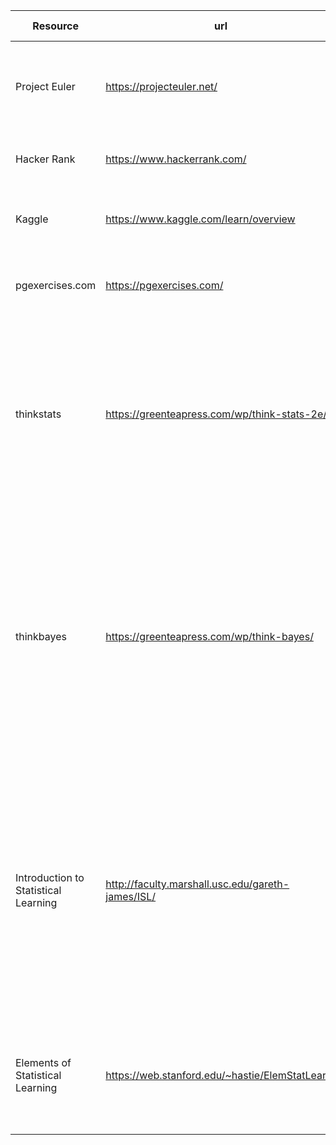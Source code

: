 
| Resource                             | url                                               | practice/study area                                   | Notes                                                                                                                                                                                                                                 |
| -                                    | -                                                 | -                                                     | -                                                                                                                                                                                                                                     |
| Project Euler                        | https://projecteuler.net/                         | Python and math                                       | Start workin through the problems from the archive. Get as far as you can.                                                                                                                                                            |
| Hacker Rank                          | https://www.hackerrank.com/                       | Basic Python syntax                                   | Work through the Python track problems.                                                                                                                                                                                               |
| Kaggle                               | https://www.kaggle.com/learn/overview             | Tutorials for Python, Machine learning, visualization |                                                                                                                                                                                                                                       |
| pgexercises.com                      | https://pgexercises.com/                          | SQL                                                   | Start practicing SQL to get a jump on Mod 2.                                                                                                                                                                                          |
| thinkstats                           | https://greenteapress.com/wp/think-stats-2e/      | Statistical distributions and modeling in Python      | Start practicing statistical distributions.  ThinkStats also uses python and pandas, so it will give you a way to practice general coding and visualization skills.                                                                   |
| thinkbayes                           | https://greenteapress.com/wp/think-bayes/         | Bayesian statistics and Python coding                 | We will get into this in Mod 4, but again, this will help you practice code. "The premise of this book, and the other books in the Think X series, is that if you know how to program, you can use that skill to learn other topics." |
| Introduction to Statistical Learning | http://faculty.marshall.usc.edu/gareth-james/ISL/ | Math behind machine learning                          | If you want to start getting familiar with the math behind machine learning, ISL will walk you through it.  The code is in R, but the theory present in the chapters doesn't depend too much on a coding langauge.                    |
| Elements of Statistical Learning     | https://web.stanford.edu/~hastie/ElemStatLearn/   | More math behind machine learning                     | ESL is a deep dive into the math behind machine learning.  It is similar to ISL, but goes further.                                                                                                                                    |
